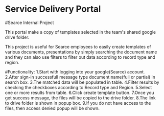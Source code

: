 # Service Delivery Portal

#Searce Internal Project

This portal make a copy of templates selected in the team's shared google drive folder.

This project is useful for Searce employees to easily create templates of various documents, presentations by simply searching the document name and they can also use filters to filter out data according to record type and region.

#Functionality:
1.Start with logging into your google(Searce) account.
2.After sign-in successfull message type document name(full or partial) in search box.
3.The matched data will be populated in table.
4.Filter results by checking the checkboxes according to Record type and Region.
5.Select one or more results from table.
6.Click create template button.
7.Once you get success message, the files will be copied to the drive folder.
8.The link to drive folder is shown in popup box.
9.If you do not have access to the files, then access denied popup will be shown.
